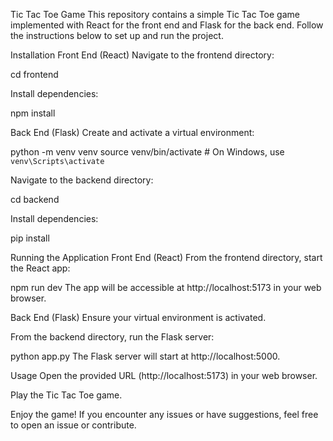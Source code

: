 Tic Tac Toe Game
This repository contains a simple Tic Tac Toe game implemented with React for the front end and Flask for the back end. Follow the instructions below to set up and run the project.

Installation
Front End (React)
Navigate to the frontend directory:

cd frontend

Install dependencies:

npm install

Back End (Flask)
Create and activate a virtual environment:

python -m venv venv
source venv/bin/activate   # On Windows, use `venv\Scripts\activate`

Navigate to the backend directory:

cd backend

Install dependencies:

pip install

Running the Application
Front End (React)
From the frontend directory, start the React app:

npm run dev
The app will be accessible at http://localhost:5173 in your web browser.

Back End (Flask)
Ensure your virtual environment is activated.

From the backend directory, run the Flask server:

python app.py
The Flask server will start at http://localhost:5000.

Usage
Open the provided URL (http://localhost:5173) in your web browser.

Play the Tic Tac Toe game.

Enjoy the game! If you encounter any issues or have suggestions, feel free to open an issue or contribute.
